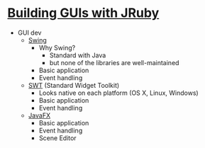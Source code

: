 [Building GUIs with JRuby](https://github.com/jruby/jruby/wiki/GUIFrameworks)
========================

* GUI dev
  * [Swing](http://docs.oracle.com/javase/7/docs/technotes/guides/swing/index.html)
    * Why Swing?
      - Standard with Java
      - but none of the libraries are well-maintained
    * Basic application
    * Event handling
  * [SWT](http://www.eclipse.org/swt/) (Standard Widget Toolkit)
    * Looks native on each platform (OS X, Linux, Windows)
    * Basic application
    * Event handling
  * [JavaFX](https://github.com/jruby/jrubyfx)
    * Basic application
    * Event handling
    * Scene Editor

